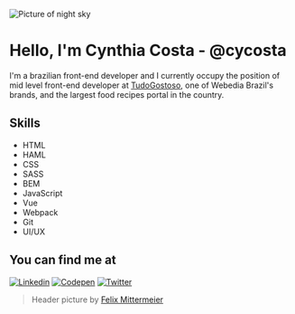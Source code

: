 ![Picture of night sky](https://source.unsplash.com/Knwea-mLGAg/900x200)

# Hello, I'm Cynthia Costa - @cycosta

I'm a brazilian front-end developer and I currently occupy the position of mid level front-end developer at [TudoGostoso](https://www.tudogostoso.com.br), one of Webedia Brazil's brands, and the largest food recipes portal in the country.

## Skills

* HTML
* HAML
* CSS
* SASS
* BEM
* JavaScript
* Vue
* Webpack
* Git
* UI/UX

## You can find me at

[![Linkedin](https://www.dropbox.com/s/1i51bos9p4wk3qk/linkedin.png?raw=1)](https://www.linkedin.com/in/cycosta/?locale=en_US ':target=_blank')
[![Codepen](https://www.dropbox.com/s/5ygtpkrglf8l2g9/codepen.png?raw=1)](https://codepen.io/cycosta ':target=_blank')
[![Twitter](https://www.dropbox.com/s/etizgd8v5xlfxrf/twitter.png?raw=1)](https://twitter.com/cycosta ':target=_blank')

> Header picture by [Felix Mittermeier](https://unsplash.com/@felix_mittermeier)
